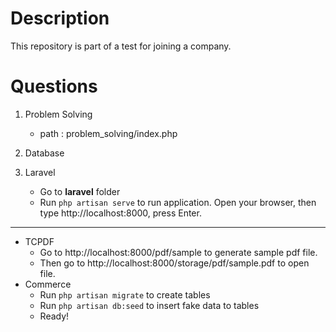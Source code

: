 # Description
This repository is part of a test for joining a company.

# Questions
1. Problem Solving
   - path : problem_solving/index.php

2. Database

3. Laravel
   - Go to <b>laravel</b> folder
   - Run <code>php artisan serve</code> to run application. Open your browser, then type http://localhost:8000, press Enter.
--------------
   - TCPDF
      - Go to <link>http://localhost:8000/pdf/sample</link> to generate sample pdf file.
      - Then go to <link>http://localhost:8000/storage/pdf/sample.pdf</link> to open file.
   - Commerce
      - Run <code>php artisan migrate</code> to create tables
      - Run <code>php artisan db:seed</code> to insert fake data to tables
      - Ready!
